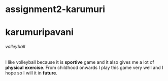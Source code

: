 # assignment2-karumuri
# karumuripavani
###### volleyball
I like volleyball because it is **sportive** game and it also gives me a lot of **physical exercise**. From childhood onwards I play this game very well and I hope so I will it in **future**.